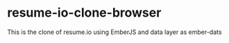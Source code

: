 # resume-io-clone-browser

This is the clone of resume.io using EmberJS and data layer as ember-dats
